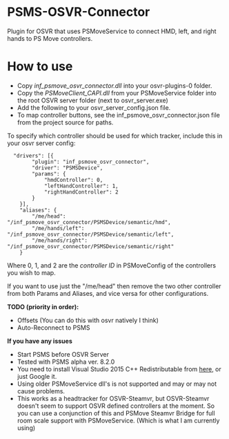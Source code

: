# PSMS-OSVR-Connector
Plugin for OSVR that uses PSMoveService to connect HMD, left, and right hands to PS Move controllers.

# How to use 
- Copy *inf_psmove_osvr_connector.dll* into your osvr-plugins-0 folder.
- Copy the *PSMoveClient_CAPI.dll* from your PSMoveService folder into the root OSVR server folder (next to osvr_server.exe)
- Add the following to your osvr_server_config.json file.
- To map controller buttons, see the inf_psmove_osvr_connector.json file from the project source for paths.

To specify which controller should be used for which tracker, include this in your osvr server config:
```
  "drivers": [{
		"plugin": "inf_psmove_osvr_connector",
		"driver": "PSMSDevice",
		"params": {
			"hmdController": 0,
			"leftHandController": 1,
			"rightHandController": 2
		}
	}],
	"aliases": {
		"/me/head": "/inf_psmove_osvr_connector/PSMSDevice/semantic/hmd",
		"/me/hands/left": "/inf_psmove_osvr_connector/PSMSDevice/semantic/left",
		"/me/hands/right": "/inf_psmove_osvr_connector/PSMSDevice/semantic/right"
	}
```

Where 0, 1, and 2 are the *controller ID* in PSMoveConfig of the controllers you wish to map.

If you want to use just the "/me/head" then remove the two other controller from both Params and Aliases, and vice versa for other configurations.

**TODO (priority in order):**
- Offsets (You can do this with osvr natively I think)
- Auto-Reconnect to PSMS

**If you have any issues**
- Start PSMS before OSVR Server
- Tested with PSMS alpha ver. 8.2.0
- You need to install Visual Studio 2015 C++ Redistributable from [here](https://www.microsoft.com/en-au/download/details.aspx?id=48145), or just Google it.
- Using older PSMoveService dll's is not supported and may or may not cause problems.
- This works as a headtracker for OSVR-Steamvr, but OSVR-Steamvr doesn't seem to support OSVR defined controllers at the moment. So you can use a conjunction of this and PSMove Steamvr Bridge for full room scale support with PSMoveService. (Which is what I am currently using)
